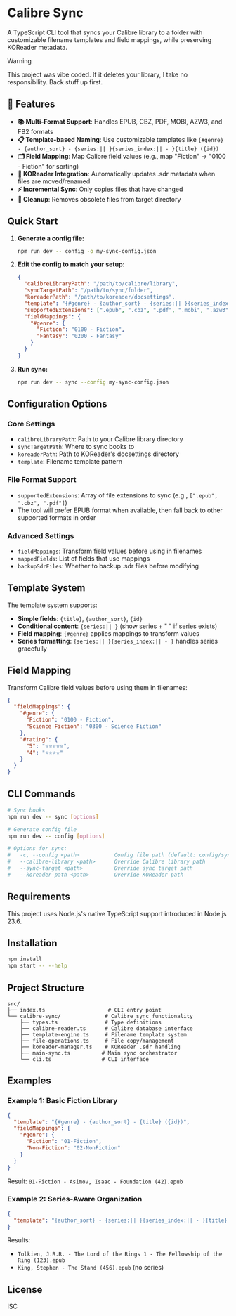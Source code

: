 # Calibre Sync

A TypeScript CLI tool that syncs your Calibre library to a folder with customizable filename templates and field mappings, while preserving KOReader metadata.

> [!Warning]
> This project was vibe coded. If it deletes your library, I take no responsibility. Back stuff up first.

## 🚀 Features

- **📚 Multi-Format Support**: Handles EPUB, CBZ, PDF, MOBI, AZW3, and FB2 formats
- **📋 Template-based Naming**: Use customizable templates like `{#genre} - {author_sort} - {series:|| }{series_index:|| - }{title} ({id})`
- **🗂️ Field Mapping**: Map Calibre field values (e.g., map "Fiction" → "0100 - Fiction" for sorting)
- **🔄 KOReader Integration**: Automatically updates .sdr metadata when files are moved/renamed
- **⚡ Incremental Sync**: Only copies files that have changed
- **🧹 Cleanup**: Removes obsolete files from target directory

## Quick Start

1. **Generate a config file:**

   ```bash
   npm run dev -- config -o my-sync-config.json
   ```

2. **Edit the config to match your setup:**

   ```json
   {
     "calibreLibraryPath": "/path/to/calibre/library",
     "syncTargetPath": "/path/to/sync/folder",
     "koreaderPath": "/path/to/koreader/docsettings",
     "template": "{#genre} - {author_sort} - {series:|| }{series_index:|| - }{title} ({id})",
     "supportedExtensions": [".epub", ".cbz", ".pdf", ".mobi", ".azw3", ".fb2"],
     "fieldMappings": {
       "#genre": {
         "Fiction": "0100 - Fiction",
         "Fantasy": "0200 - Fantasy"
       }
     }
   }
   ```

3. **Run sync:**
   ```bash
   npm run dev -- sync --config my-sync-config.json
   ```

## Configuration Options

### Core Settings

- `calibreLibraryPath`: Path to your Calibre library directory
- `syncTargetPath`: Where to sync books to
- `koreaderPath`: Path to KOReader's docsettings directory
- `template`: Filename template pattern

### File Format Support

- `supportedExtensions`: Array of file extensions to sync (e.g., `[".epub", ".cbz", ".pdf"]`)
- The tool will prefer EPUB format when available, then fall back to other supported formats in order

### Advanced Settings

- `fieldMappings`: Transform field values before using in filenames
- `mappedFields`: List of fields that use mappings
- `backupSdrFiles`: Whether to backup .sdr files before modifying

## Template System

The template system supports:

- **Simple fields**: `{title}`, `{author_sort}`, `{id}`
- **Conditional content**: `{series:|| }` (show series + " " if series exists)
- **Field mapping**: `{#genre}` applies mappings to transform values
- **Series formatting**: `{series:|| }{series_index:|| - }` handles series gracefully

## Field Mapping

Transform Calibre field values before using them in filenames:

```json
{
  "fieldMappings": {
    "#genre": {
      "Fiction": "0100 - Fiction",
      "Science Fiction": "0300 - Science Fiction"
    },
    "#rating": {
      "5": "⭐⭐⭐⭐⭐",
      "4": "⭐⭐⭐⭐"
    }
  }
}
```

## CLI Commands

```bash
# Sync books
npm run dev -- sync [options]

# Generate config file
npm run dev -- config [options]

# Options for sync:
#   -c, --config <path>           Config file path (default: config/sync-config.json)
#   --calibre-library <path>      Override Calibre library path
#   --sync-target <path>          Override sync target path
#   --koreader-path <path>        Override KOReader path
```

## Requirements

This project uses Node.js's native TypeScript support introduced in Node.js 23.6.

## Installation

```bash
npm install
npm start -- --help
```

## Project Structure

```
src/
├── index.ts                    # CLI entry point
└── calibre-sync/              # Calibre sync functionality
    ├── types.ts               # Type definitions
    ├── calibre-reader.ts      # Calibre database interface
    ├── template-engine.ts     # Filename template system
    ├── file-operations.ts     # File copy/management
    ├── koreader-manager.ts    # KOReader .sdr handling
    ├── main-sync.ts          # Main sync orchestrator
    └── cli.ts                # CLI interface
```

## Examples

### Example 1: Basic Fiction Library

```json
{
  "template": "{#genre} - {author_sort} - {title} ({id})",
  "fieldMappings": {
    "#genre": {
      "Fiction": "01-Fiction",
      "Non-Fiction": "02-NonFiction"
    }
  }
}
```

Result: `01-Fiction - Asimov, Isaac - Foundation (42).epub`

### Example 2: Series-Aware Organization

```json
{
  "template": "{author_sort} - {series:|| }{series_index:|| - }{title} ({id})"
}
```

Results:

- `Tolkien, J.R.R. - The Lord of the Rings 1 - The Fellowship of the Ring (123).epub`
- `King, Stephen - The Stand (456).epub` (no series)

## License

ISC
